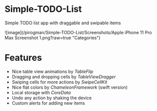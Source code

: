 # Simple-TODO-List
Simple TODO list app with draggable and swipable items

![image](/pirogman/Simple-TODO-List/Screenshots/Apple iPhone 11 Pro Max Screenshot 1.png?raw=true "Categories")

# Features

* Nice table view animations by _TableFlip_
* Dragging and dropping cells by _TableViewDragger_
* Swiping cells for more actions by _SwipeCellKit_
* Nice flat colors by _ChameleonFramework_ (swift version)
* Local storage with _CoreData_
* Undo any action by shaking the device
* Custom alerts for adding new items
